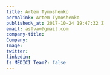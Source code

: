 ```yaml
---
title: Artem Tymoshenko
permalink: Artem Tymoshenko
published\_at: 2017-10-24 19:47:32 Z
email: asfvav@gmail.com
company-title: 
Company: 
Image: 
twitter: 
linkedin: 
Is MEDICI Team?: false
---
```


